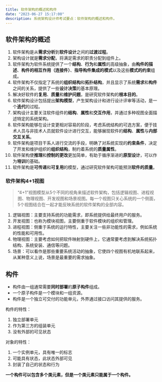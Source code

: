 ```yaml
---
title: 软件架构的概述和构件
date: "2023-06-27 15:17:00"
description: 系统架构设计师考试要点：软件架构的概述和构件。
---
```


## 软件架构的概述

1. 软件架构是从**需求分析**到**软件设计**之间的**过渡过程**。
2. 架构设计就是**需求分配**，将满足需求的职责分配到组件上。
3. 软件架构为软件系统提供了一个**结构**、**行为**和**属性**的高级抽象，由**构件的描述**、**构件的相互作用（连接件）**、**指导构件集成的模式**以及这些**模式的约束**组成。
4. 软件架构不仅指定了系统的**组织结构**和**拓扑结构**，并且显示了系统**需求**和**构件**之间的关系，提供了一些**设计决策**的基本原理。
5. 解决好软件的**复用**、**质量**和**维护问题**，是研究软件架构的**根本目的**。
6. 软件架构设计包括提出**架构模型**，产生架构设计和进行设计评审等活动，是一个**迭代**的过程。
7. 架构设计主要关注软件组件的**结构**、**属性**和**交互作用**，并通过多种视图全面描述特定的系统架构。
8. 软件架构能够在设计变更相对容易的阶段，考虑系统结构的可选方案，便于技术人员与非技术人员就软件设计进行交互，能够展现软件的**结构**、**属性**与**内部交互关系**。
9. 软件架构是项目干系人进行交流的手段，明确了对系统实现的**约束条件**，决定了开发和维护组织的**组织结构**，制约着系统的**质量属性**。
10. 软件架构使**推理**和**控制的更改**更加简单，有助于循序渐进的**原型设计**，可以作为**培训**的基础。
11. 软件架构是**可传递**和**可复用**的模型，通过研究软件架构可能预测**软件的质量**。

### 软件架构4+1视图

> “4+1”视图模型从5个不同的视角来描述软件架构，包括逻辑视图、进程视图、物理视图、开发视图和场景视图。每一个视图只关心系统的一个侧面，5个视图结合在一起才能反映系统的软件架构的全部内容。

1.  逻辑视图：主要支持系统的功能需求，即系统提供给最终用户的服务。
2.  开发视图：也称为模块视图，主要侧重于软件模块的组织和管理。
3.  进程视图：侧重于系统的运行特性，主要关注一些非功能性的需求，例如系统的性能和可用性。
4.  物理视图：主要考虑如何把软件映射到硬件上，它通常要考虑到解决系统拓扑结构、系统安装、通信等问题。
5.  场景：可以看作是那些重要系统活动的抽象，它使四个视图有机地联系起来，从某种意义上说，场景是最重要的需求抽象。

## 构件

- 构件由一组通常需要**同时部署**的**原子构件**组成。
- 一个原子构件是一个模块和一组资源。
- 构件是一个独立可交付的功能单元，外界通过接口访问其提供的服务。

构件的特性：
1. 独立部署单元
2. 作为第三方的组装单元
3. 没有外部的可见状态

对象的特性：
1. 一个实例单元，具有唯一的标志
2. 可能具有状态，此状态外部可见
3. 封装了自己的状态和行为

**一个构件可以包含多个类元素，但是一个类元素只能属于一个构件。**
